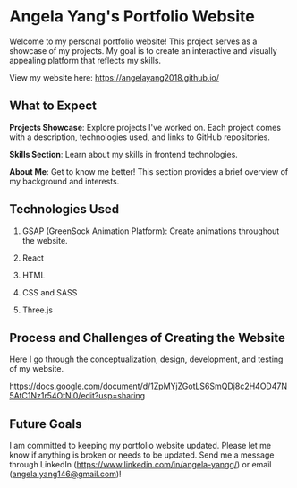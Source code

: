 # Angela Yang's Portfolio Website

Welcome to my personal portfolio website! This project serves as a showcase of my projects. My goal is to create an interactive and visually appealing platform that reflects my skills. 

View my website here: https://angelayang2018.github.io/

## What to Expect

**Projects Showcase**: Explore projects I've worked on. Each project comes with a description, technologies used, and links to GitHub repositories.  

**Skills Section**: Learn about my skills in frontend technologies. 

**About Me**: Get to know me better! This section provides a brief overview of my background and interests. 

## Technologies Used

1. GSAP (GreenSock Animation Platform):
Create animations throughout the website.

2. React

3. HTML 

4. CSS and SASS

5. Three.js


## Process and Challenges of Creating the Website
Here I go through the conceptualization, design, development, and testing of my website. 

https://docs.google.com/document/d/1ZpMYjZGotLS6SmQDj8c2H4OD47N5AtC1Nz1r54OtNi0/edit?usp=sharing

## Future Goals

I am committed to keeping my portfolio website updated. Please let me know if anything is broken or needs to be updated. Send me a message through LinkedIn (https://www.linkedin.com/in/angela-yangg/) or email (angela.yang146@gmail.com)!
